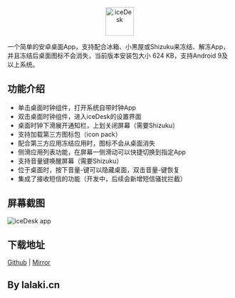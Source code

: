 <div align="center"><img src="https://mirrors.lalaki.cn/icon.png" width="64" alt="iceDesk"></div>

一个简单的安卓桌面App，支持配合冰箱、小黑屋或Shizuku来冻结、解冻App，并且冻结后桌面图标不会消失，当前版本安装包大小 624 KB，支持Android 9及以上系统。

## 功能介绍

+ 单击桌面时钟组件，打开系统自带时钟App
+ 双击桌面时钟组件，进入iceDesk的设置界面
+ 桌面时钟下滑展开通知栏，上划关闭屏幕（需要Shizuku）
+ 支持加载第三方图标包（icon pack）
+ 配合第三方应用冻结应用时，图标不会从桌面消失
+ 侧滑应用列表功能，在屏幕一侧滑动可以快捷切换到指定App
+ 支持音量键唤醒屏幕（需要Shizuku）
+ 位于桌面时，按下音量-键可以隐藏桌面，双击音量-键恢复
+ 集成了接收短信的功能（开发中，后续会新增短信骚扰拦截）

## 屏幕截图
![iceDesk app](https://fastly.jsdelivr.net/gh/lalakii/iceDesk@master/demo.jpg)

## 下载地址

[Github](https://github.com/lalakii/iceDesk/releases) | [Mirror](https://mirrors.lalaki.cn)

## By lalaki.cn
